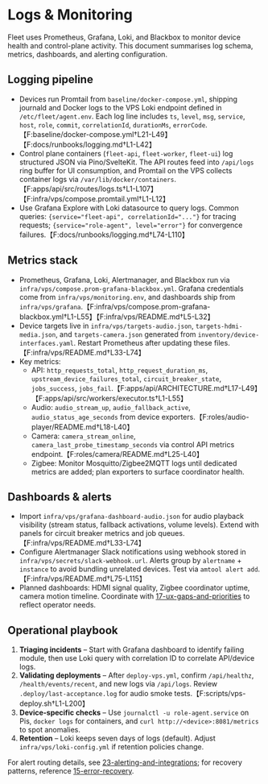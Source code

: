 # Logs & Monitoring

Fleet uses Prometheus, Grafana, Loki, and Blackbox to monitor device health and control-plane activity. This document summarises log schema, metrics, dashboards, and alerting configuration.

## Logging pipeline

- Devices run Promtail from `baseline/docker-compose.yml`, shipping journald and Docker logs to the VPS Loki endpoint defined in `/etc/fleet/agent.env`. Each log line includes `ts`, `level`, `msg`, `service`, `host`, `role`, `commit`, `correlationId`, `durationMs`, `errorCode`.【F:baseline/docker-compose.yml†L21-L49】【F:docs/runbooks/logging.md†L1-L42】
- Control plane containers (`fleet-api`, `fleet-worker`, `fleet-ui`) log structured JSON via Pino/SvelteKit. The API routes feed into `/api/logs` ring buffer for UI consumption, and Promtail on the VPS collects container logs via `/var/lib/docker/containers`.【F:apps/api/src/routes/logs.ts†L1-L107】【F:infra/vps/compose.promtail.yml†L1-L12】
- Use Grafana Explore with Loki datasource to query logs. Common queries: `{service="fleet-api", correlationId="..."}` for tracing requests; `{service="role-agent", level="error"}` for convergence failures.【F:docs/runbooks/logging.md†L74-L110】

## Metrics stack

- Prometheus, Grafana, Loki, Alertmanager, and Blackbox run via `infra/vps/compose.prom-grafana-blackbox.yml`. Grafana credentials come from `infra/vps/monitoring.env`, and dashboards ship from `infra/vps/grafana`.【F:infra/vps/compose.prom-grafana-blackbox.yml†L1-L55】【F:infra/vps/README.md†L5-L32】
- Device targets live in `infra/vps/targets-audio.json`, `targets-hdmi-media.json`, and `targets-camera.json` generated from `inventory/device-interfaces.yaml`. Restart Prometheus after updating these files.【F:infra/vps/README.md†L33-L74】
- Key metrics:
  - API: `http_requests_total`, `http_request_duration_ms`, `upstream_device_failures_total`, `circuit_breaker_state`, `jobs_success`, `jobs_fail`.【F:apps/api/ARCHITECTURE.md†L17-L49】【F:apps/api/src/workers/executor.ts†L1-L55】
  - Audio: `audio_stream_up`, `audio_fallback_active`, `audio_status_age_seconds` from device exporters.【F:roles/audio-player/README.md†L18-L40】
  - Camera: `camera_stream_online`, `camera_last_probe_timestamp_seconds` via control API metrics endpoint.【F:roles/camera/README.md†L25-L40】
  - Zigbee: Monitor Mosquitto/Zigbee2MQTT logs until dedicated metrics are added; plan exporters to surface coordinator health.

## Dashboards & alerts

- Import `infra/vps/grafana-dashboard-audio.json` for audio playback visibility (stream status, fallback activations, volume levels). Extend with panels for circuit breaker metrics and job queues.【F:infra/vps/README.md†L33-L74】
- Configure Alertmanager Slack notifications using webhook stored in `infra/vps/secrets/slack-webhook.url`. Alerts group by `alertname` + `instance` to avoid bundling unrelated devices. Test via `amtool alert add`.【F:infra/vps/README.md†L75-L115】
- Planned dashboards: HDMI signal quality, Zigbee coordinator uptime, camera motion timeline. Coordinate with [17-ux-gaps-and-priorities](./17-ux-gaps-and-priorities.md) to reflect operator needs.

## Operational playbook

1. **Triaging incidents** – Start with Grafana dashboard to identify failing module, then use Loki query with correlation ID to correlate API/device logs.
2. **Validating deployments** – After `deploy-vps.yml`, confirm `/api/healthz`, `/health/events/recent`, and new logs via `/api/logs`. Review `.deploy/last-acceptance.log` for audio smoke tests.【F:scripts/vps-deploy.sh†L1-L200】
3. **Device-specific checks** – Use `journalctl -u role-agent.service` on Pis, `docker logs` for containers, and `curl http://<device>:8081/metrics` to spot anomalies.
4. **Retention** – Loki keeps seven days of logs (default). Adjust `infra/vps/loki-config.yml` if retention policies change.

For alert routing details, see [23-alerting-and-integrations](./23-alerting-and-integrations.md); for recovery patterns, reference [15-error-recovery](./15-error-recovery.md).
